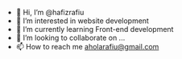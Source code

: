 - 👋 Hi, I’m @hafizrafiu
- 👀 I’m interested in website development
- 🌱 I’m currently learning Front-end development
- 💞️ I’m looking to collaborate on ...
- 📫 How to reach me aholarafiu@gmail.com

<!---
hafizrafiu/hafizrafiu is a ✨ special ✨ repository because its `README.md` (this file) appears on your GitHub profile.
You can click the Preview link to take a look at your changes.
--->
